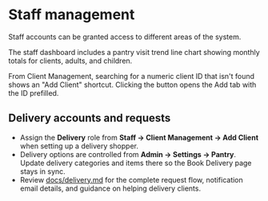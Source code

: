 # Staff management

Staff accounts can be granted access to different areas of the system.

The staff dashboard includes a pantry visit trend line chart showing monthly totals for clients, adults, and children.

From Client Management, searching for a numeric client ID that isn't found shows an "Add Client" shortcut. Clicking the button opens the Add tab with the ID prefilled.

## Delivery accounts and requests

- Assign the **Delivery** role from **Staff → Client Management → Add Client** when setting up a delivery shopper.
- Delivery options are controlled from **Admin → Settings → Pantry**. Update delivery categories and items there so the Book Delivery page stays in sync.
- Review [docs/delivery.md](delivery.md) for the complete request flow, notification email details, and guidance on helping delivery clients.
